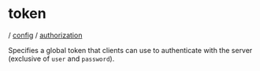# token

/ [config](/ref/config/index.md) / [authorization](/ref/config/config/authorization/index.md)

Specifies a global token that clients can use to authenticate with
the server (exclusive of `user` and `password`).
